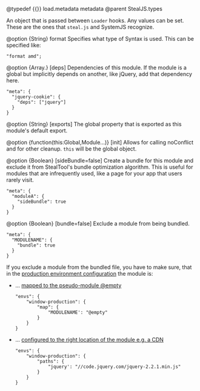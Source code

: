 @typedef {{}} load.metadata metadata
@parent StealJS.types

An object that is passed between `Loader` hooks.  Any values can be set.  These are the ones that `steal.js` and
SystemJS recognize.

@option {String} format Specifies what type of Syntax is used.  This can be specified like:

    "format amd";

@option {Array.<moduleName>} [deps] Dependencies of this module. If the module is a global
but implicitly depends on another, like jQuery, add that dependency here.

```
"meta": {
  "jquery-cookie": {
    "deps": ["jquery"]
  }
}
```

@option {String} [exports] The global property that is exported as this module's default export.

@option {function(this:Global,Module...)} [init] Allows for calling noConflict and
for other cleanup.  `this` will be the global object.

@option {Boolean} [sideBundle=false] Create a bundle for this module and exclude it from
StealTool's bundle optimization algorithm. This is useful for modules that are infrequently
used, like a page for your app that users rarely visit.

```
"meta": {
  "moduleA": {
    "sideBundle": true
  }
}
```

@option {Boolean} [bundle=false] Exclude a module from being bundled.
```
"meta": {
  "MODULENAME": {
    "bundle": true
  }
}
```
If you exclude a module from the bundled file, you have to make sure, that in the [production environment configuration](http://stealjs.com/docs/System.envs.html)
the module is:

* ... [mapped to the pseudo-module @empty](http://stealjs.com/docs/System.map.html)

    ```
    "envs": {
        "window-production": {
            "map": {
                "MODULENAME': "@empty"
            }
        }
    }
    ```

* ... [configured to the right location of the module e.g. a CDN](http://stealjs.com/docs/steal.html)

    ```
    "envs": {
        "window-production": {
            "paths": {
                "jquery': "//code.jquery.com/jquery-2.2.1.min.js"
            }
        }
    }
    ```